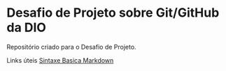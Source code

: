 # Desafio de Projeto sobre Git/GitHub da DIO
Repositório criado para o Desafio de Projeto.

Links úteis
[Sintaxe Basica Markdown](https://www.markdownguide.org/getting-started/)
